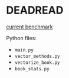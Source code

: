 # DEADREAD

[current benchmark](https://pilot1782.org/benchmark)

Python files:

- `main.py`
- `vector_methods.py`
- `vectorize_book.py`
- `book_stats.py`
